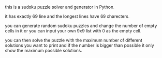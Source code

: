 this is a sudoku puzzle solver and generator in Python.

it has exactly 69 line and the longest lines have 69 charecters.

you can generate random sudoku puzzles and change the number of empty cells in it
or you can input your own 9x9 list with 0 as the empty cell.

you can then solve the puzzle with the maximum number of different solutions you want to print
and if the number is bigger than possible it only show the maximum possible solutions.
